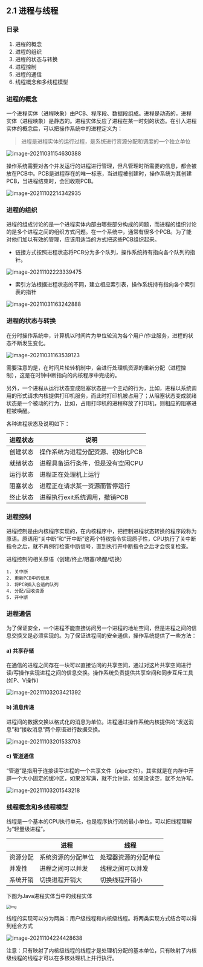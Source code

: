 ## 2.1 进程与线程

### 目录

1. 进程的概念
2. 进程的组织
3. 进程的状态与转换
4. 进程控制
5. 进程的通信
6. 线程概念和多线程模型



### 进程的概念

一个进程实体（进程映象）由PCB、程序段、数据段组成。进程是动态的，进程实体（进程映象）是静态的。进程实体反应了进程在某一时刻的状态。在引入进程实体的概念后，可以把操作系统中的进程定义为：

> 进程是进程实体的运行过程，是系统进行资源分配和调度的一个独立单位

![image-20211031154630388](image-20211031154630388.png)



操作系统需要对各个并发运行的进程进行管理，但凡管理时所需要的信息，都会被放在PCB中。PCB是进程存在的唯一标志，当进程被创建时，操作系统为其创建 PCB，当进程结束时，会回收期PCB。

![image-20211102214342935](image-20211102214342935.png)



### 进程的组织

进程的组成讨论的是一个进程实体内部由哪些部分构成的问题，而进程的组织讨论的是多个进程之间的组织方式问题。在一个系统中，通常有很多个PCB。为了能对他们加以有效的管理，应该用适当的方式把这些PCB组织起来。

* 链接方式按照进程状态将PCB分为多个队列，操作系统持有指向各个队列的指针。

![image-20211102223339475](image-20211102223339475.png)



* 索引方法根据进程状态的不同，建立相应索引表，操作系统持有指向各个索引表的指针

![image-20211031163242888](image-20211031163242888.png)



### 进程的状态与转换

在分时操作系统中，计算机以时间片为单位轮流为各个用户/作业服务，进程的状态不断发生变化。

![image-20211031163539123](image-20211031163539123.png)



需要注意的是，在时间片轮转机制中，会进行处理机资源的重新分配（进程控制），这是在时钟中断指向的内核程序中完成的。

另外，一个进程从运行状态变成阻塞状态是一个主动的行为，比如，进程以系统调用的形式请求内核提供打印机服务，而此时打印机被占用了；从阻塞状态变成就绪状态是一个被动的行为，比如，占用打印机的进程释放了打印机，则相应的阻塞进程被唤醒。



各种进程状态及说明如下：

| 进程状态 | 说明                              |
| -------- | --------------------------------- |
| 创建状态 | 操作系统为进程分配资源、初始化PCB |
| 就绪状态 | 进程具备运行条件，但是没有空闲CPU |
| 运行状态 | 进程正在处理机上运行              |
| 阻塞状态 | 进程正在请求某一资源而暂停运行    |
| 终止状态 | 进程执行exit系统调用，撤销PCB     |



### 进程控制

进程控制是由内核程序实现的，在内核程序中，把控制进程状态转换的程序段称为原语。原语用“关中断”和“开中断”这两个特权指令实现原子性，CPU执行了关中断指令之后，就不再例行检查中断信号，直到执行开中断指令之后才会恢复检查。



进程控制的相关原语（创建/终止/阻塞/唤醒/切换）

```
1. 关中断
2. 更新PCB中的信息
3. 将PCB插入合适的队列
4. 分配/回收资源
5. 开中断
```



### 进程通信

为了保证安全，一个进程不能直接访问另一个进程的地址空间，但是进程之间的信息交换又是必须实现的。为了保证进程间的安全通信，操作系统提供了一些方法：

#### a) 共享存储

在通信的进程之间存在一块可以直接访问的共享空间，通过对这片共享空间进行读/写操作实现进程之间的信息交换。操作系统负责提供共享空间和同步互斥工具(如P、V操作)



![image-20211103203421392](image-20211103203421392.png)



#### b) 消息传递

进程间的数据交换以格式化的消息为单位。进程通过操作系统内核提供的“发送消息”和“接收消息”两个原语进行数据交换。

![image-20211103201533703](image-20211103201533703.png)



#### c) 管道通信

“管道”是指用于连接读写进程的一个共享文件（pipe文件）。其实就是在内存中开辟一个大小固定的缓冲区，如果没写满，就不允许读，如果没读空，就不允许写。

![image-20211103201543218](image-20211103201543218.png)



### 线程概念和多线程模型

线程是一个基本的CPU执行单元，也是程序执行流的最小单位，可以把线程理解为“轻量级进程”。

|          | 进程               | 线程                 |
| -------- | ------------------ | -------------------- |
| 资源分配 | 系统资源的分配单位 | 处理器资源的分配单位 |
| 并发性   | 进程之间可以并发   | 线程之间可以并发     |
| 系统开销 | 切换进程开销大     | 切换线程开销小       |



下图为Java进程实体当中的线程实体

<img src="./1039974-20180709113843528-1122815197.png" alt="img" style="zoom: 67%;" />



线程的实现可以分为两类：用户级线程和内核级线程。将两类实现方式结合可以得到组合方式

![image-20211104224428638](image-20211104224428638.png)



注意：只有映射了内核级线程的线程才是处理机分配的基本单位，只有映射了内核级线程的线程才可以在多核处理机上并行执行。

